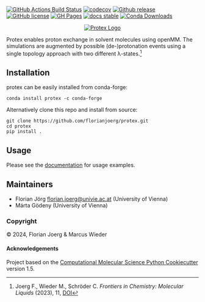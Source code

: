 [//]: # (Badges)
[![GitHub Actions Build Status](https://github.com/florianjoerg/protex/workflows/CI/badge.svg)](https://github.com/florianjoerg/protex/actions?query=workflow%3ACI)
[![codecov](https://codecov.io/gh/florianjoerg/protex/branch/main/graph/badge.svg?token=ddqu0BzewU)](https://codecov.io/gh/florianjoerg/protex)
[![Github release](https://badgen.net/github/release/florianjoerg/protex)](https://github.com/florianjoerg/protex/releases/)
[![GitHub license](https://img.shields.io/github/license/florianjoerg/protex?color=green)](https://github.com/florianjoerg/protex/blob/main/LICENSE)
[![GH Pages](https://github.com/florianjoerg/protex/actions/workflows/gh_pages.yml/badge.svg)](https://github.com/florianjoerg/protex/actions/workflows/gh_pages.yml)
[![docs stable](https://img.shields.io/badge/docs-stable-5077AB.svg?logo=read%20the%20docs)](https://florianjoerg.github.io/protex/)
[![Conda Downloads](https://img.shields.io/conda/dn/conda-forge/protex.svg)](https://anaconda.org/conda-forge/protex)

[//]: <[![GitHub forks](https://img.shields.io/github/forks/florianj77/protex)](https://github.com/florianj77/protex/network)>
[//]: <[![Github tag](https://badgen.net/github/tag/florianj77/protex)](https://github.com/florianj77/protex/tags/)>
[//]: <[![GitHub issues](https://img.shields.io/github/issues/florianj77/protex?style=flat)](https://github.com/florianj77/protex/issues)>
[//]: <[![GitHub stars](https://img.shields.io/github/stars/florianj77/protex)](https://github.com/florianj77/protex/stargazers)>
[//]: <[![codecov](https://codecov.io/gh/florianj77/protex/branch/main/graph/badge.svg?token=ddqu0BzewU)](https://codecov.io/gh/florianj77/protex)>

<p align="center">
 <a href="https://florianjoerg.github.io/protex" target="_blank" rel="noopener noreferrer">
  <img src="https://github.com/florianjoerg/protex/blob/main/docs/assets/images/protex_logo.png" alt="Protex Logo"/>
 </a>
</p>

Protex enables proton exchange in solvent molecules using openMM. The simulations are augmented by possible (de-)protonation events using a single topology approach with two different λ-states.[^1]

## Installation

protex can be easily installed from conda-forge:
```
conda install protex -c conda-forge
```
Alternatively clone this repo and install from source:
```
git clone https://github.com/florianjoerg/protex.git
cd protex
pip install .
```

## Usage
Please see the [documentation](https://florianjoerg.github.io/protex) for usage examples.

## Maintainers

- Florian Jörg <florian.joerg@univie.ac.at> (University of Vienna)
- Márta Gödeny (University of Vienna)

### Copyright

:copyright: 2024, Florian Joerg & Marcus Wieder


#### Acknowledgements
 
Project based on the 
[Computational Molecular Science Python Cookiecutter](https://github.com/molssi/cookiecutter-cms) version 1.5.

[^1]: Joerg F., Wieder M., Schröder C. *Frontiers in Chemistry: Molecular Liquids* (2023), 11, [DOI]( https://doi.org/10.3389/fchem.2023.1140896) 

